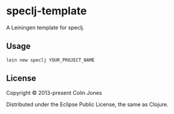 # speclj-template

A Leiningen template for speclj.

## Usage

    lein new speclj YOUR_PROJECT_NAME

## License

Copyright © 2013-present Colin Jones

Distributed under the Eclipse Public License, the same as Clojure.
